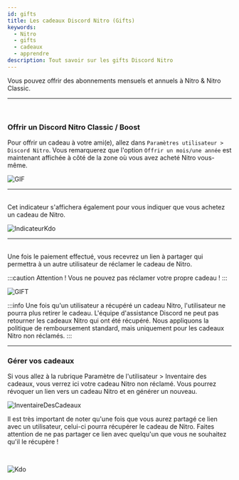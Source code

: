 ```yaml
---
id: gifts
title: Les cadeaux Discord Nitro (Gifts)
keywords:
  - Nitro  
  - gifts
  - cadeaux
  - apprendre
description: Tout savoir sur les gifts Discord Nitro
---
```


Vous pouvez offrir des abonnements mensuels et annuels à Nitro & Nitro Classic.

---
<br />

### **Offrir un Discord Nitro Classic / Boost**

Pour offrir un cadeau à votre ami(e), allez dans `Paramètres utilisateur > Discord Nitro`. Vous remarquerez que l'option `Offrir un mois/une année` est maintenant affichée à côté de la zone où vous avez acheté Nitro vous-même.

![GIF](https://i.discord.fr/Wgi.gif)

---
<br />
Cet indicateur s'affichera également pour vous indiquer que vous achetez un cadeau de Nitro.

![IndicateurKdo](https://i.discord.fr/dg9.png)

---
<br />
Une fois le paiement effectué, vous recevrez un lien à partager qui permettra à un autre utilisateur de réclamer le cadeau de Nitro.

:::caution Attention !
Vous ne pouvez pas réclamer votre propre cadeau !
:::

![GIFT](https://i.discord.fr/4i2.png)

:::info
Une fois qu'un utilisateur a récupéré un cadeau Nitro, l'utilisateur ne pourra plus retirer le cadeau. L'équipe d'assistance Discord ne peut pas retourner les cadeaux Nitro qui ont été récupéré. Nous appliquons la politique de remboursement standard, mais uniquement pour les cadeaux Nitro non réclamés.
:::

---

### **Gérer vos cadeaux**

Si vous allez à la rubrique Paramètre de l'utilisateur > Inventaire des cadeaux, vous verrez ici votre cadeau Nitro non réclamé. Vous pourrez révoquer un lien vers un cadeau Nitro et en générer un nouveau.

![InventaireDesCadeaux](https://i.discord.fr/vKM.png)

Il est très important de noter qu'une fois que vous aurez partagé ce lien avec un utilisateur, celui-ci pourra récupérer le cadeau de Nitro. Faites attention de ne pas partager ce lien avec quelqu'un que vous ne souhaitez qu'il le récupère !

<br />

![Kdo](https://i.discord.fr/wj6.png)

